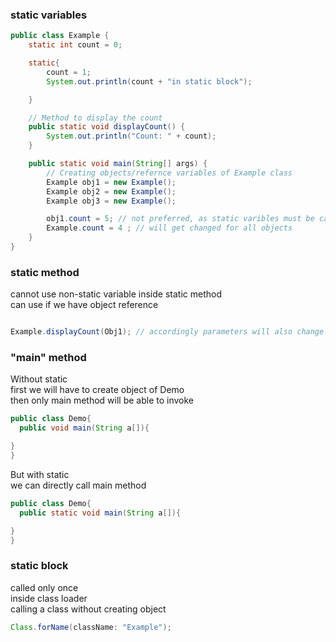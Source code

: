 ### static variables
```.java
public class Example { 
    static int count = 0;

    static{
        count = 1;
        System.out.println(count + "in static block");

    }

    // Method to display the count
    public static void displayCount() {
        System.out.println("Count: " + count);
    }

    public static void main(String[] args) {
        // Creating objects/refernce variables of Example class
        Example obj1 = new Example();
        Example obj2 = new Example();
        Example obj3 = new Example();

        obj1.count = 5; // not preferred, as static varibles must be called with class name.
        Example.count = 4 ; // will get changed for all objects 
    }
}


```

### static method
cannot use non-static variable inside static method
<br>
can use if we have object reference
```.java

Example.displayCount(Obj1); // accordingly parameters will also change for the method

```


### "main" method
Without static
<br>
first we will have to create object of Demo
<br>
then only main method will be able to invoke
```.java
public class Demo{
  public void main(String a[]){

}
}
```

But with static 
<br>
we can directly call main method
```.java
public class Demo{
  public static void main(String a[]){

}
}
```


### static block
called only once
<br>
inside class loader
<br>
calling a class without creating object
```.java
Class.forName(className: "Example");
```

